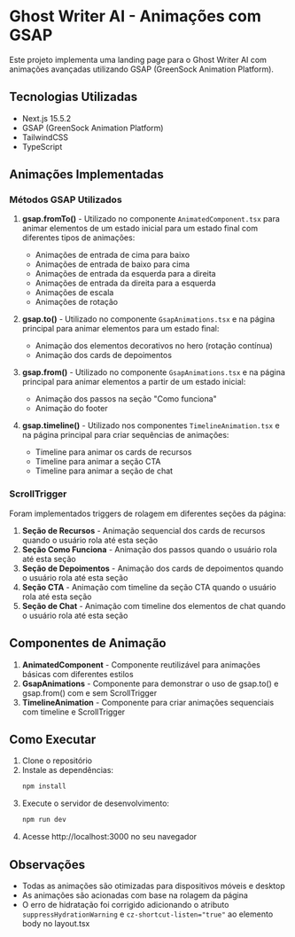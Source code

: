 # Ghost Writer AI - Animações com GSAP

Este projeto implementa uma landing page para o Ghost Writer AI com animações avançadas utilizando GSAP (GreenSock Animation Platform).

## Tecnologias Utilizadas

- Next.js 15.5.2
- GSAP (GreenSock Animation Platform)
- TailwindCSS
- TypeScript

## Animações Implementadas

### Métodos GSAP Utilizados

1. **gsap.fromTo()** - Utilizado no componente `AnimatedComponent.tsx` para animar elementos de um estado inicial para um estado final com diferentes tipos de animações:

   - Animações de entrada de cima para baixo
   - Animações de entrada de baixo para cima
   - Animações de entrada da esquerda para a direita
   - Animações de entrada da direita para a esquerda
   - Animações de escala
   - Animações de rotação

2. **gsap.to()** - Utilizado no componente `GsapAnimations.tsx` e na página principal para animar elementos para um estado final:

   - Animação dos elementos decorativos no hero (rotação contínua)
   - Animação dos cards de depoimentos

3. **gsap.from()** - Utilizado no componente `GsapAnimations.tsx` e na página principal para animar elementos a partir de um estado inicial:

   - Animação dos passos na seção "Como funciona"
   - Animação do footer

4. **gsap.timeline()** - Utilizado nos componentes `TimelineAnimation.tsx` e na página principal para criar sequências de animações:
   - Timeline para animar os cards de recursos
   - Timeline para animar a seção CTA
   - Timeline para animar a seção de chat

### ScrollTrigger

Foram implementados triggers de rolagem em diferentes seções da página:

1. **Seção de Recursos** - Animação sequencial dos cards de recursos quando o usuário rola até esta seção
2. **Seção Como Funciona** - Animação dos passos quando o usuário rola até esta seção
3. **Seção de Depoimentos** - Animação dos cards de depoimentos quando o usuário rola até esta seção
4. **Seção CTA** - Animação com timeline da seção CTA quando o usuário rola até esta seção
5. **Seção de Chat** - Animação com timeline dos elementos de chat quando o usuário rola até esta seção

## Componentes de Animação

1. **AnimatedComponent** - Componente reutilizável para animações básicas com diferentes estilos
2. **GsapAnimations** - Componente para demonstrar o uso de gsap.to() e gsap.from() com e sem ScrollTrigger
3. **TimelineAnimation** - Componente para criar animações sequenciais com timeline e ScrollTrigger

## Como Executar

1. Clone o repositório
2. Instale as dependências:
   ```bash
   npm install
   ```
3. Execute o servidor de desenvolvimento:
   ```bash
   npm run dev
   ```
4. Acesse http://localhost:3000 no seu navegador

## Observações

- Todas as animações são otimizadas para dispositivos móveis e desktop
- As animações são acionadas com base na rolagem da página
- O erro de hidratação foi corrigido adicionando o atributo `suppressHydrationWarning` e `cz-shortcut-listen="true"` ao elemento body no layout.tsx
